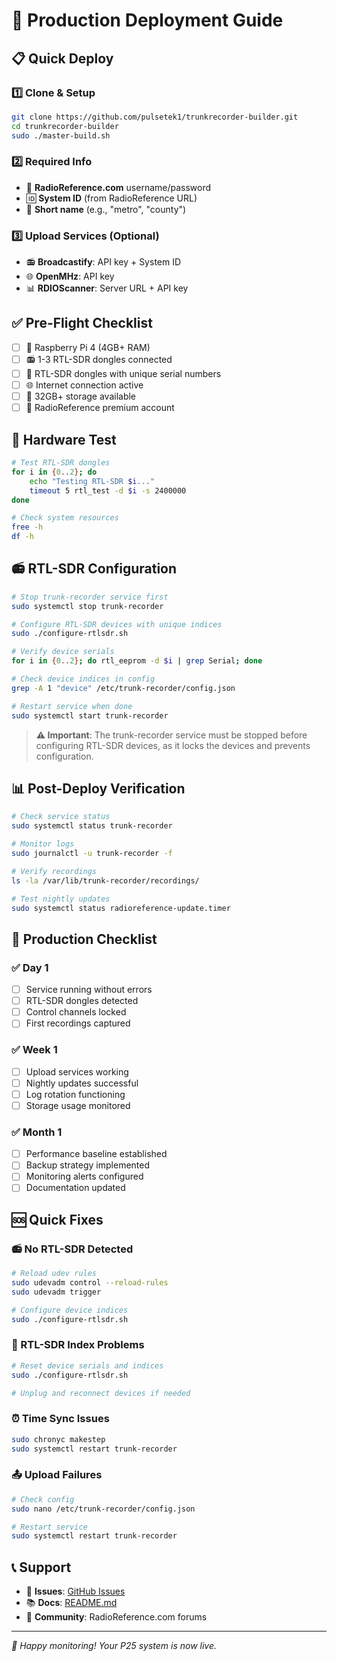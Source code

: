 # 🚀 Production Deployment Guide

## 📋 Quick Deploy

### 1️⃣ Clone & Setup
```bash
git clone https://github.com/pulsetek1/trunkrecorder-builder.git
cd trunkrecorder-builder
sudo ./master-build.sh
```

### 2️⃣ Required Info
- 🔐 **RadioReference.com** username/password
- 🆔 **System ID** (from RadioReference URL)
- 📝 **Short name** (e.g., "metro", "county")

### 3️⃣ Upload Services (Optional)
- 📻 **Broadcastify**: API key + System ID
- 🌐 **OpenMHz**: API key
- 📊 **RDIOScanner**: Server URL + API key

## ✅ Pre-Flight Checklist

- [ ] 🥧 Raspberry Pi 4 (4GB+ RAM)
- [ ] 📻 1-3 RTL-SDR dongles connected
- [ ] 🔑 RTL-SDR dongles with unique serial numbers
- [ ] 🌐 Internet connection active
- [ ] 💾 32GB+ storage available
- [ ] 👤 RadioReference premium account

## 🔧 Hardware Test

```bash
# Test RTL-SDR dongles
for i in {0..2}; do
    echo "Testing RTL-SDR $i..."
    timeout 5 rtl_test -d $i -s 2400000
done

# Check system resources
free -h
df -h
```

## 📻 RTL-SDR Configuration

```bash
# Stop trunk-recorder service first
sudo systemctl stop trunk-recorder

# Configure RTL-SDR devices with unique indices
sudo ./configure-rtlsdr.sh

# Verify device serials
for i in {0..2}; do rtl_eeprom -d $i | grep Serial; done

# Check device indices in config
grep -A 1 "device" /etc/trunk-recorder/config.json

# Restart service when done
sudo systemctl start trunk-recorder
```

> **⚠️ Important**: The trunk-recorder service must be stopped before configuring RTL-SDR devices, as it locks the devices and prevents configuration.

## 📊 Post-Deploy Verification

```bash
# Check service status
sudo systemctl status trunk-recorder

# Monitor logs
sudo journalctl -u trunk-recorder -f

# Verify recordings
ls -la /var/lib/trunk-recorder/recordings/

# Test nightly updates
sudo systemctl status radioreference-update.timer
```

## 🎯 Production Checklist

### ✅ Day 1
- [ ] Service running without errors
- [ ] RTL-SDR dongles detected
- [ ] Control channels locked
- [ ] First recordings captured

### ✅ Week 1
- [ ] Upload services working
- [ ] Nightly updates successful
- [ ] Log rotation functioning
- [ ] Storage usage monitored

### ✅ Month 1
- [ ] Performance baseline established
- [ ] Backup strategy implemented
- [ ] Monitoring alerts configured
- [ ] Documentation updated

## 🆘 Quick Fixes

### 📻 No RTL-SDR Detected
```bash
# Reload udev rules
sudo udevadm control --reload-rules
sudo udevadm trigger

# Configure device indices
sudo ./configure-rtlsdr.sh
```

### 🔑 RTL-SDR Index Problems
```bash
# Reset device serials and indices
sudo ./configure-rtlsdr.sh

# Unplug and reconnect devices if needed
```

### ⏰ Time Sync Issues
```bash
sudo chronyc makestep
sudo systemctl restart trunk-recorder
```

### 📤 Upload Failures
```bash
# Check config
sudo nano /etc/trunk-recorder/config.json

# Restart service
sudo systemctl restart trunk-recorder
```

## 📞 Support

- 🐛 **Issues**: [GitHub Issues](https://github.com/pulsetek1/trunkrecorder-builder/issues)
- 📚 **Docs**: [README.md](https://github.com/pulsetek1/trunkrecorder-builder/blob/main/README.md)
- 👥 **Community**: RadioReference.com forums

---
*🎉 Happy monitoring! Your P25 system is now live.*